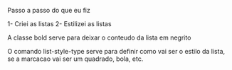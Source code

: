 Passo a passo do que eu fiz

1- Criei as listas
2- Estilizei as listas

A classe bold serve para deixar o conteudo da lista em negrito

O comando list-style-type serve para definir como vai ser o estilo da lista, se a marcacao vai ser um quadrado, bola, etc.